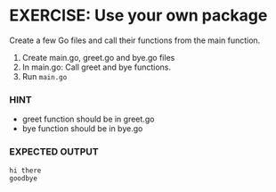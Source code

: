 # EXERCISE: Use your own package

Create a few Go files and call their functions from the main function.

1. Create main.go, greet.go and bye.go files
2. In main.go: Call greet and bye functions.
3. Run `main.go`

### HINT

-   greet function should be in greet.go
-   bye function should be in bye.go

### EXPECTED OUTPUT

```
hi there
goodbye
```
